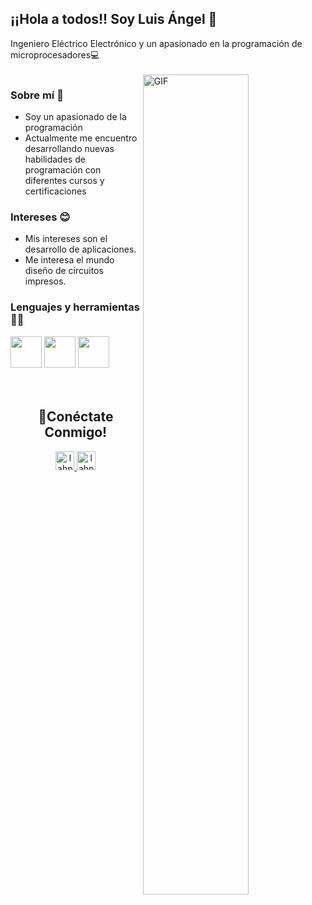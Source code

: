 <h2>¡¡Hola a todos!! Soy Luis Ángel 👋</h2>
Ingeniero Eléctrico Electrónico y un apasionado en la programación de microprocesadores💻<br><br>
    <img align="right" width="58%"   alt="GIF" src="https://user-images.githubusercontent.com/74038190/212749447-bfb7e725-6987-49d9-ae85-2015e3e7cc41.gif" />

<h3>Sobre mí 👩</h3> 

- Soy un apasionado de la programación 
- Actualmente me encuentro desarrollando nuevas habilidades de programación con diferentes cursos y certificaciones 

<h3>Intereses 😊</h3>

- Mis intereses son el desarrollo de aplicaciones.
- Me interesa el mundo diseño de circuitos impresos. 
 

<h3>Lenguajes y herramientas 👩‍💻</h3>

<code><img height="50" src="https://upload.wikimedia.org/wikipedia/commons/c/c3/Python-logo-notext.svg"></code>
<code><img height="50" src="https://upload.wikimedia.org/wikipedia/commons/6/6a/JavaScript-logo.png"></code>
<code><img height="50" src="https://e7.pngegg.com/pngimages/713/558/png-clipart-computer-icons-pro-git-github-logo-text-logo-thumbnail.png"></code>
<br>
<br>
<br>

<h2 align="center">🚀Conéctate Conmigo!</h2>      
 <p align="center"> 
<a target="_blank" href="https://www.linkedin.com/in/lahp17/">
  <img alt="lahp17" width="30px" src="https://cdn.jsdelivr.net/npm/simple-icons@v3/icons/linkedin.svg" />
</a>
<a target="_blank" href="https://www.instagram.com/angelh_codes/">
  <img alt="lahp17" width="30px" src="https://cdn.jsdelivr.net/npm/simple-icons@v3/icons/instagram.svg" />
</a>

</p>
<br>

